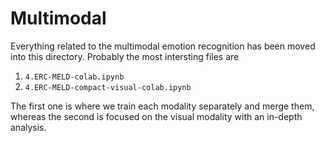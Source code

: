 # Multimodal

Everything related to the multimodal emotion recognition has been moved into this directory. Probably the most intersting files are

1. `4.ERC-MELD-colab.ipynb`
1. `4.ERC-MELD-compact-visual-colab.ipynb`

The first one is where we train each modality separately and merge them, whereas the second is focused on the visual modality with an in-depth analysis.